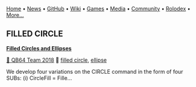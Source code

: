 [Home](https://qb64.com) • [News](/news.md) • [GitHub](/github.md) • [Wiki](/wiki.md) • [Games](/games.md) • [Media](/media.md) • [Community](/community.md) • [Rolodex](/rolodex.md) • [More...](/more.md)

## FILLED CIRCLE

**[Filled Circles and Ellipses](filled-circles-and-ellipses/index)**

[🐝 QB64 Team 2018](qb64-team-2018) 🔗 [filled circle](filled-circle), [ellipse](ellipse)

We develop four variations on the CIRCLE command in the form of four SUBs: (i) CircleFill = Fille...
